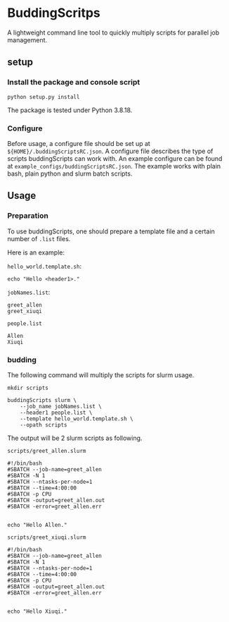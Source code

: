# BuddingScritps

A lightweight command line tool to quickly multiply 
scripts for parallel job management.

## setup

### Install the package and console script

```{bash}
python setup.py install
```

The package is tested under Python 3.8.18.

### Configure

Before usage, a configure file should be set up 
at `${HOME}/.buddingScriptsRC.json`. 
A configure file describes the type of scripts 
buddingScripts can work with. An example configure 
can be found at `example_configs/buddingScriptsRC.json`. 
The example works with plain bash, plain python 
and slurm batch scripts. 

## Usage

### Preparation

To use buddingScripts, one should prepare 
a template file and a certain number of 
`.list` files.

Here is an example:

`hello_world.template.sh`:

```{bash}
echo "Hello <header1>."
```

`jobNames.list`: 

```
greet_allen
greet_xiuqi
```

`people.list`

```
Allen
Xiuqi
```

### budding

The following command will multiply the scripts 
for slurm usage.

```{bash}
mkdir scripts

buddingScripts slurm \
    --job_name jobNames.list \
    --header1 people.list \
    --template hello_world.template.sh \
    --opath scripts
```

The output will be 2 slurm scripts as following.

`scripts/greet_allen.slurm`

```{slurm}
#!/bin/bash
#SBATCH --job-name=greet_allen
#SBATCH -N 1
#SBATCH --ntasks-per-node=1
#SBATCH --time=4:00:00
#SBATCH -p CPU
#SBATCH -output=greet_allen.out
#SBATCH -error=greet_allen.err


echo "Hello Allen."
```

`scripts/greet_xiuqi.slurm`

```{slurm}
#!/bin/bash
#SBATCH --job-name=greet_allen
#SBATCH -N 1
#SBATCH --ntasks-per-node=1
#SBATCH --time=4:00:00
#SBATCH -p CPU
#SBATCH -output=greet_allen.out
#SBATCH -error=greet_allen.err


echo "Hello Xiuqi."
```
